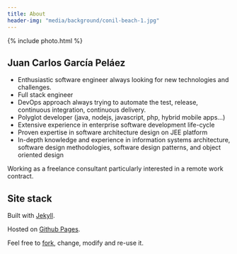 ```yaml
---
title: About
header-img: "media/background/conil-beach-1.jpg"
---
```


{% include photo.html %}

## Juan Carlos García Peláez
* Enthusiastic software engineer always looking for new
		technologies and challenges.
* Full stack engineer
* DevOps approach always trying to automate the test, release,
		continuous integration, continuous delivery.
* Polyglot developer (java, nodejs, javascript, php, hybrid
		mobile apps...)
* Extensive experience in enterprise software development
		life-cycle
* Proven expertise in software architecture design on JEE
		platform
* In-depth knowledge and experience in information systems
		architecture, software design methodologies, software design patterns,
		and object oriented design
		
Working as a freelance consultant particularly interested in a
	remote work contract.	
	
## Site stack

Built with [Jekyll](http://jekyllrb.com/). 

Hosted on [Github Pages](https://pages.github.com/). 

Feel free to [fork](https://github.com/jgpelaez/jgpelaez.github.io), change, modify and re-use it.